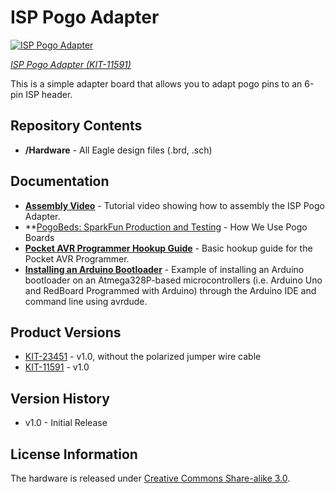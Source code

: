 ISP Pogo Adapter
================

[![ISP Pogo Adapter](https://dlnmh9ip6v2uc.cloudfront.net/images/products/1/1/5/9/1/11591-02_medium.jpg)](https://www.sparkfun.com/products/11591)

_[ISP Pogo Adapter (KIT-11591)](https://www.sparkfun.com/products/11591)_

This is a simple adapter board that allows you to adapt pogo pins to an 6-pin ISP header. 

Repository Contents
-------------------
* **/Hardware** - All Eagle design files (.brd, .sch)

Documentation
--------------

* **[Assembly Video](https://youtu.be/aZCB-krwbAk?si=Pytt60uzcoHceXtl)** - Tutorial video showing how to assembly the ISP Pogo Adapter.
* **[PogoBeds: SparkFun Production and Testing](https://www.sparkfun.com/tutorials/138) - How We Use Pogo Boards
* **[Pocket AVR Programmer Hookup Guide](https://learn.sparkfun.com/tutorials/pocket-avr-programmer-hookup-guide)** - Basic hookup guide for the Pocket AVR Programmer. 
* **[Installing an Arduino Bootloader](https://learn.sparkfun.com/tutorials/installing-an-arduino-bootloader)**  - Example of installing an Arduino bootloader on an Atmega328P-based microcontrollers (i.e. Arduino Uno and RedBoard Programmed with Arduino) through the Arduino IDE and command line using avrdude.

Product Versions
----------------
* [KIT-23451](https://www.sparkfun.com/products/23451) - v1.0, without the polarized jumper wire cable
* [KIT-11591](https://www.sparkfun.com/products/11591) - v1.0

Version History
---------------
* v1.0 - Initial Release

License Information
-------------------
The hardware is released under [Creative Commons Share-alike 3.0](http://creativecommons.org/licenses/by-sa/3.0/). 
